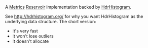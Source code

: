 A [Metrics](https://dropwizard.github.io/metrics/3.1.0/) [Reservoir](https://dropwizard.github.io/metrics/3.1.0/manual/core/#uniform-reservoirs) implementation backed by [HdrHistogram](http://hdrhistogram.org/).

See http://hdrhistogram.org/ for why you want HdrHistogram as the underlying data structure. The short version:

- It's very fast
- It won't lose outliers
- It doesn't allocate
